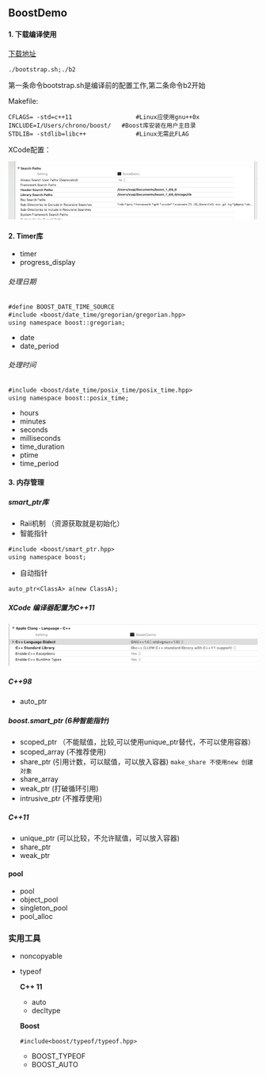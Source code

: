 ## BoostDemo
#### 1. 下载编译使用

 [下载地址](https://dl.bintray.com/boostorg/release/1.69.0/source/)
 
```
./bootstrap.sh;./b2
```
第一条命令bootstrap.sh是编译前的配置工作,第二条命令b2开始

Makefile:

```
CFLAGS= -std=c++11 					#Linux应使用gnu++0x
INCLUDE=I/Users/chrono/boost/ 	#Boost库安装在用户主目录
STDLIB= -stdlib=libc++  			#Linux无需此FLAG
```

XCode配置：

![](1.png)


#### 2. Timer库

+ timer
+ progress_display

###### 处理日期

```
#define BOOST_DATE_TIME_SOURCE
#include <boost/date_time/gregorian/gregorian.hpp>
using namespace boost::gregorian;

```
+ date
+ date_period

###### 处理时间

```
#include <boost/date_time/posix_time/posix_time.hpp>
using namespace boost::posix_time;
```
+ hours
+ minutes
+ seconds
+ milliseconds
+ time_duration
+ ptime
+ time_period

#### 3. 内存管理
##### smart_ptr库
+ Raii机制 （资源获取就是初始化）
+ 智能指针

```
#include <boost/smart_ptr.hpp>
using namespace boost;
```
+ 自动指针

```
auto_ptr<ClassA> a(new ClassA);
```

##### XCode 编译器配置为C++11

![](2.png)

##### C++98

+ auto_ptr 

##### boost.smart_ptr (6种智能指针)

+ scoped_ptr （不能赋值，比较,可以使用unique_ptr替代，不可以使用容器）
+ scoped_array (不推荐使用)
+ share_ptr (引用计数，可以赋值，可以放入容器) `make_share 不使用new 创建对象` 
+ share_array
+ weak_ptr (打破循环引用)
+ intrusive_ptr (不推荐使用)

##### C++11

+ unique_ptr (可以比较，不允许赋值，可以放入容器)
+ share_ptr
+ weak_ptr

#### pool

+ pool
+ object_pool
+ singleton_pool
+ pool_alloc

### 实用工具

+ noncopyable

+ typeof
	
	**C++ 11**
	- auto
	- decltype
	
	**Boost**
	
	```
	#include<boost/typeof/typeof.hpp>
	
	```
	
	- BOOST_TYPEOF
	- BOOST_AUTO







